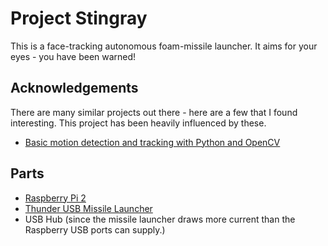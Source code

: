 # Project Stingray

This is a face-tracking autonomous foam-missile launcher. It aims for your eyes - you have been warned! 

## Acknowledgements

There are many similar projects out there - here are a few that I found interesting. This project has been heavily influenced by these.

* [Basic motion detection and tracking with Python and OpenCV](http://www.pyimagesearch.com/2015/05/25/basic-motion-detection-and-tracking-with-python-and-opencv/)

## Parts

* [Raspberry Pi 2](https://www.raspberrypi.org/products/raspberry-pi-2-model-b/)
* [Thunder USB Missile Launcher](http://dreamcheeky.com/thunder-missile-launcher)
* USB Hub (since the missile launcher draws more current than the Raspberry USB ports can supply.)